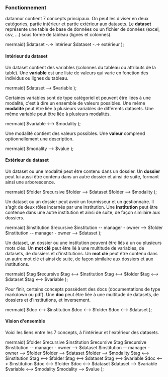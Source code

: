 ### Fonctionnement
datannur contient 7 concepts principaux. On peut les diviser en deux catégories, partie intérieur et partie extérieur aux datasets. Le **dataset** représente une table de base de données ou un fichier de données (excel, csv, ...) sous forme de tableau (lignes et colonnes).

mermaid( 
  $dataset -.-> intérieur
  $dataset -.-> extérieur
);


#### Intérieur du dataset
Un dataset contient des variables (colonnes du tableau ou attributs de la table). Une **variable** est une liste de valeurs qui varie en fonction des individus ou lignes du tableau.

mermaid( $dataset --> $variable );

Certaines variables sont de type catégoriel et peuvent être liées à une modalité, c'est à dire un ensemble de valeurs possibles. Une même **modalité** peut être liée à plusieurs variables de différents datasets. Une même variable peut être liée à plusieurs modalités.

mermaid( $variable <--> $modality );

Une modalité contient des valeurs possibles. Une **valeur** comprend optionnellement une description. 

mermaid( $modality --> $value );


#### Extérieur du dataset
Un dataset ou une modalité peut être contenu dans un dossier. Un **dossier** peut lui aussi être contenu dans un autre dossier et ainsi de suite, formant ainsi une arborescence.

mermaid(
  $folder $recursive
  $folder --> $dataset
  $folder --> $modality
);

Un dataset ou un dossier peut avoir un fournisseur et un gestionnaire. Il s'agit de deux rôles incarnés par une institution. Une **institution** peut être contenue dans une autre institution et ainsi de suite, de façon similaire aux dossiers.

mermaid(
  $institution $recursive
  $institution -- manager - owner --> $folder
  $institution -- manager - owner --> $dataset
);

Un dataset, un dossier ou une institution peuvent être liés à un ou plusieurs mots clés. Un **mot clé** peut être lié à une multitude de variables, de datasets, de dossiers et d'institutions. Un **mot clé** peut être contenu dans un autre mot clé et ainsi de suite, de façon similaire aux dossiers et aux institutions.

mermaid(
  $tag $recursive
  $tag <--> $institution
  $tag <--> $folder
  $tag <--> $dataset
  $tag <--> $variable
);

Pour finir, certains concepts possèdent des docs (documentations de type markdown ou pdf). Une **doc** peut être liée à une multitude de datasets, de dossiers et d'institutions, et inversement.

mermaid(
  $doc <--> $institution
  $doc <--> $folder
  $doc <--> $dataset
);


#### Vision d'ensemble

Voici les liens entre les 7 concepts, à l'intérieur et l'extérieur des datasets.

mermaid(
  $folder $recursive
  $institution $recursive
  $tag $recursive
  $institution -- manager - owner --> $dataset
  $institution -- manager - owner --> $folder
  $folder --> $dataset
  $folder --> $modality
  $tag <--> $institution
  $tag <--> $folder
  $tag <--> $dataset
  $tag <--> $variable
  $doc <--> $institution
  $doc <--> $folder
  $doc <--> $dataset
  $dataset --> $variable
  $variable <--> $modality
  $modality --> $value
);
